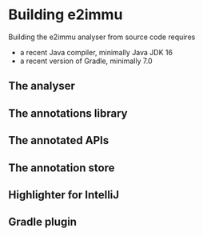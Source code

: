 
# Building e2immu

Building the e2immu analyser from source code requires

- a recent Java compiler, minimally Java JDK 16
- a recent version of Gradle, minimally 7.0


## The analyser

## The annotations library

## The annotated APIs

## The annotation store

## Highlighter for IntelliJ

## Gradle plugin


